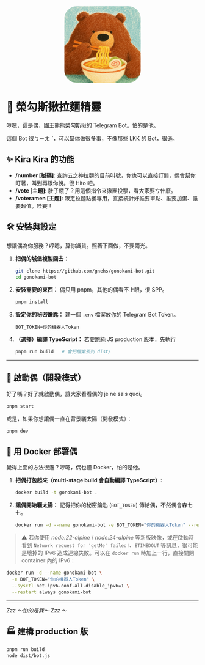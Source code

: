 <div align="center">
  <img src="assets/avater.png" width="200" style="border-radius: 32px;" />
</div>

# 👑 榮勾斯揪拉麵精靈

哼嗯，這是偶，國王熊熊榮勾斯揪的 Telegram Bot。怕的是他。

這個 Bot 很ㄅㄧㄤ ˋ，可以幫你做很多事，不像那些 LKK 的 Bot，很遜。

## ✨ Kira Kira 的功能

- **/number [號碼]**: 查詢五之神拉麵的目前叫號，你也可以直接訂閱，偶會幫你盯著，叫到再跟你說。很 Hito 吧。
- **/vote [主題]**: 肚子餓了？用這個指令來揪團投票，看大家要ㄘ什麼。
- **/voteramen [主題]**: 限定拉麵點餐專用，直接統計好誰要單點、誰要加蛋、誰要超值。哇賽！

## 🛠️ 安裝與設定

想讓偶為你服務？哼嗯，算你識貨。照著下面做，不要兩光。

1. **把偶的城堡複製回去：**

   ```bash
   git clone https://github.com/gnehs/gonokami-bot.git
   cd gonokami-bot
   ```

2. **安裝需要的東西：** 偶只用 pnpm，其他的偶看不上眼，很 SPP。

   ```bash
   pnpm install
   ```

3. **設定你的秘密鑰匙：** 建一個 `.env` 檔案放你的 Telegram Bot Token。

   ```env
   BOT_TOKEN=你的機器人Token
   ```

4. **（選擇）編譯 TypeScript：** 若要跑純 JS production 版本，先執行

   ```bash
   pnpm run build   # 會把檔案丟到 dist/
   ```

---

## 🚀 啟動偶（開發模式）

好了嗎？好了就啟動偶，讓大家看看偶的 je ne sais quoi。

```bash
pnpm start
```

或是，如果你想讓偶一直在背景曬太陽（開發模式）：

```bash
pnpm dev
```

## 🐳 用 Docker 部署偶

覺得上面的方法很遜？哼嗯，偶也懂 Docker，怕的是他。

1.  **把偶打包起來（multi-stage build 會自動編譯 TypeScript）:**

    ```bash
    docker build -t gonokami-bot .
    ```

2.  **讓偶開始曬太陽：**
    記得把你的秘密鑰匙 (`BOT_TOKEN`) 傳給偶，不然偶會森七七。

    ```bash
    docker run -d --name gonokami-bot -e BOT_TOKEN="你的機器人Token" --restart always gonokami-bot
    ```

> ⚠️ 若你使用 _node:22-alpine_ / _node:24-alpine_ 等新版映像，或在啟動時看到 `Network request for 'getMe' failed!`、`ETIMEDOUT` 等訊息，很可能是壞掉的 IPv6 造成連線失敗。可以在 `docker run` 時加上一行，直接關閉 container 內的 IPv6：

```bash
docker run -d --name gonokami-bot \
  -e BOT_TOKEN="你的機器人Token" \
  --sysctl net.ipv6.conf.all.disable_ipv6=1 \
  --restart always gonokami-bot
```

---

_Zzz ～怕的是我～ Zzz ～_

## 🏭 建構 production 版

```bash
pnpm run build
node dist/bot.js
```
